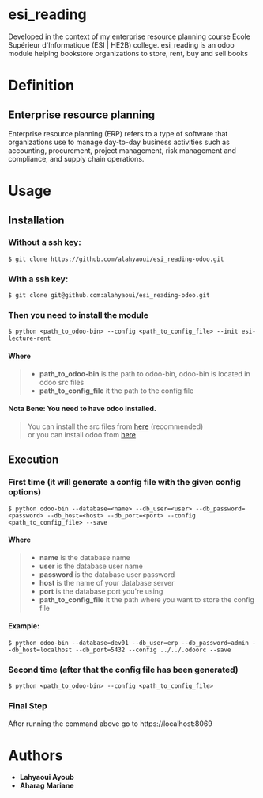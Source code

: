 # esi_reading
Developed in the context of my enterprise resource planning course Ecole Supérieur d'Informatique (ESI | HE2B) college. 
esi_reading is an odoo module helping bookstore organizations to store, rent, buy and sell books

# Definition
## Enterprise resource planning
Enterprise resource planning (ERP) refers to a type of software that organizations use to manage day-to-day business activities such as accounting, procurement, project management, risk management and compliance, and supply chain operations.

# Usage
## Installation
### Without a ssh key:
```
$ git clone https://github.com/alahyaoui/esi_reading-odoo.git
```

### With a ssh key:
```
$ git clone git@github.com:alahyaoui/esi_reading-odoo.git
```

### Then you need to install the module
```
$ python <path_to_odoo-bin> --config <path_to_config_file> --init esi-lecture-rent
```
#### Where
> - **path_to_odoo-bin** is the path to odoo-bin, odoo-bin is located in odoo src files  
> - **path_to_config_file** it the path to the config file


#### Nota Bene: You need to have odoo installed.  
> You can install the src files from <a href="https://github.com/odoo/odoo">here</a> (recommended)  
> or you can install odoo from <a href="https://www.odoo.com/page/download">here</a>

## Execution
### First time (it will generate a config file with the given config options)
```
$ python odoo-bin --database=<name> --db_user=<user> --db_password=<password> --db_host=<host> --db_port=<port> --config <path_to_config_file> --save
```
#### Where
> - **name** is the database name
> - **user** is the database user name
> - **password** is the database user password
> - **host** is the name of your database server
> - **port** is the database port you're using
> - **path_to_config_file** it the path where you want to store the config file

#### Example:
```
$ python odoo-bin --database=dev01 --db_user=erp --db_password=admin --db_host=localhost --db_port=5432 --config ../../.odoorc --save
```

### Second time (after that the config file has been generated)
```
$ python <path_to_odoo-bin> --config <path_to_config_file>
```

### Final Step
After running the command above go to https://localhost:8069

# Authors
- **Lahyaoui Ayoub**
- **Aharag Mariane**
